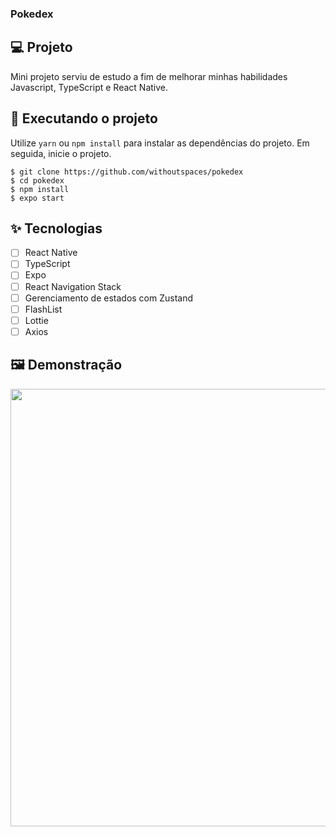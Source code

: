 ### Pokedex

## 💻 Projeto
Mini projeto serviu de estudo a fim de melhorar minhas habilidades Javascript, TypeScript e React Native.

## 🔎 Executando o projeto

Utilize ```yarn``` ou ```npm install``` para instalar as dependências do projeto. Em seguida, inicie o projeto.
```
$ git clone https://github.com/withoutspaces/pokedex
$ cd pokedex
$ npm install
$ expo start
```
## ✨ Tecnologias

- [ ] React Native
- [ ] TypeScript
- [ ] Expo
- [ ] React Navigation Stack
- [ ] Gerenciamento de estados com Zustand
- [ ] FlashList                                                                     
- [ ] Lottie
- [ ] Axios

## 🖼️ Demonstração
  <img src="https://github.com/withoutspaces/Pokedex/blob/pagination-component/src/demo/screens.png?raw=true" width=700 />
  
  
